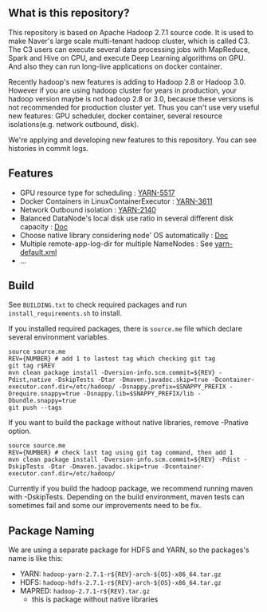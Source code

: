 ## What is this repository?
This repository is based on Apache Hadoop 2.7.1 source code.
It is used to make Naver's large scale multi-tenant hadoop cluster, which is called C3.
The C3 users can execute several data processing jobs with MapReduce, Spark and Hive on CPU, and execute Deep Learning algorithms on GPU.
And also they can run long-live applications on docker container.

Recently hadoop's new features is adding to Hadoop 2.8 or Hadoop 3.0.
However if you are using hadoop cluster for years in production, your hadoop version maybe is not hadoop 2.8 or 3.0, because these versions is not recommended for production cluster yet.
Thus you can't use very useful new features: GPU scheduler, docker container, several resource isolations(e.g. network outbound, disk).

We're applying and developing new features to this repository.
You can see histories in commit logs.

## Features
- GPU resource type for scheduling : [YARN-5517](https://issues.apache.org/jira/browse/YARN-5517)
- Docker Containers in LinuxContainerExecutor : [YARN-3611](https://issues.apache.org/jira/browse/YARN-3611)
- Network Outbound isolation : [YARN-2140](https://issues.apache.org/jira/browse/YARN-2140)
- Balanced DataNode's local disk use ratio in several different disk capacity : [Doc](https://github.com/naver/hadoop/wiki#balanced-datanodes-local-disk-use-ratio-in-several-different-disk-capacity)
- Choose native library considering node' OS automatically : [Doc](https://github.com/naver/hadoop/wiki#choose-native-library-considering-node-os-automatically)
- Multiple remote-app-log-dir for multiple NameNodes : See [yarn-default.xml](https://github.com/naver/hadoop/blob/master/hadoop-yarn-project/hadoop-yarn/hadoop-yarn-common/src/main/resources/yarn-default.xml#L890)
- ...

## Build
See ``BUILDING.txt`` to check required packages and run ``install_requirements.sh`` to install.

If you installed required packages, there is ``source.me`` file which declare several environment variables.


```
source source.me
REV={NUMBER} # add 1 to lastest tag which checking git tag
git tag r$REV
mvn clean package install -Dversion-info.scm.commit=${REV} -Pdist,native -DskipTests -Dtar -Dmaven.javadoc.skip=true -Dcontainer-executor.conf.dir=/etc/hadoop/ -Dsnappy.prefix=$SNAPPY_PREFIX -Drequire.snappy=true -Dsnappy.lib=$SNAPPY_PREFIX/lib -Dbundle.snappy=true
git push --tags
```

If you want to build the package without native libraries, remove -Pnative option.

```
source source.me
REV={NUMBER} # check last tag using git tag command, then add 1
mvn clean package install -Dversion-info.scm.commit=${REV} -Pdist -DskipTests -Dtar -Dmaven.javadoc.skip=true -Dcontainer-executor.conf.dir=/etc/hadoop/
```

Currently if you build the hadoop package, we recommend running maven with -DskipTests. Depending on the build environment, maven tests can sometimes fail and some our improvements need to be fix.

## Package Naming
We are using a separate package for HDFS and YARN, so the packages's name is like this:

* YARN: ``hadoop-yarn-2.7.1-r${REV}-arch-${OS}-x86_64.tar.gz``
* HDFS: ``hadoop-hdfs-2.7.1-r${REV}-arch-${OS}-x86_64.tar.gz``
* MAPRED: ``hadoop-2.7.1-r${REV}.tar.gz``
  * this is package without native libraries

